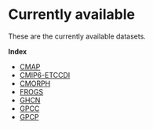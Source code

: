 # Currently available

These are the currently available datasets.

**Index**

* [CMAP](https://github.com/aus-ref-clim-data-nci/CMAP#readme)			
* [CMIP6-ETCCDI](https://github.com/aus-ref-clim-data-nci/CMIP6_ETCCDI#readme)		
* [CMORPH](https://github.com/aus-ref-clim-data-nci/CMORPH#readme)		
* [FROGS](https://github.com/aus-ref-clim-data-nci/FROGS#readme)
* [GHCN](https://github.com/aus-ref-clim-data-nci/GHCN#readme)
* [GPCC](https://github.com/aus-ref-clim-data-nci/GPCC#readme)
* [GPCP](https://github.com/aus-ref-clim-data-nci/GPCP#readme)

